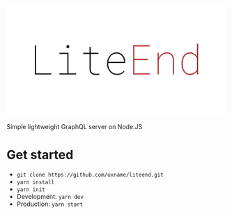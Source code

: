 ![](.github/img.png)

Simple lightweight GraphQL server on Node.JS

# Get started
- `git clone https://github.com/uxname/liteend.git`
- `yarn install`
- `yarn init`
- Development: `yarn dev`
- Production: `yarn start`
